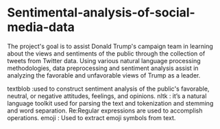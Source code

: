 # Sentimental-analysis-of-social-media-data

The project's goal is to assist Donald Trump's campaign team in learning about the views and sentiments of the public through the collection of tweets from Twitter data. Using various natural language processing methodologies, data preprocessing and sentiment analysis assist in analyzing the favorable and unfavorable views of Trump as a leader.

textblob :used to construct sentiment analysis of the public's favorable, neutral, or negative attitudes, feelings, and opinions.
nltk : it’s a natural language toolkit used for parsing the text and tokenization and stemming and word separation.
Re:Regular expressions are used to accomplish operations.
emoji : Used to extract emoji symbols from text.
